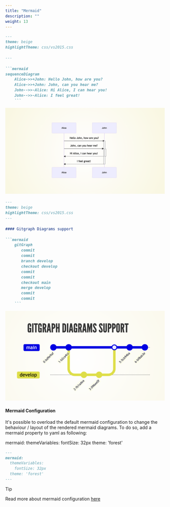 ```yaml
---
title: "Mermaid"
description: ""
weight: 13
---
```



```md
---
theme: beige
highlightTheme: css/vs2015.css

---

```mermaid
sequenceDiagram
    Alice->>+John: Hello John, how are you?
    Alice->>+John: John, can you hear me?
    John-->>-Alice: Hi Alice, I can hear you!
    John-->>-Alice: I feel great!
    ```
```

![Mermaid](../images/mermaid.png)

```md
---
theme: beige
highlightTheme: css/vs2015.css
---

#### Gitgraph Diagrams support

```mermaid
    gitGraph
       commit
       commit
       branch develop
       checkout develop
       commit
       commit
       checkout main
       merge develop
       commit
       commit
    ```
```
![Gitgraph](../images/gitgraph.png)


#### Mermaid Configuration
It's possible to overload the default mermaid configuration to change the behaviour / layout of the rendered mermaid diagrams. To do so, add a mermaid property to yaml as following:

mermaid:
  themeVariables:
    fontSize: 32px
  theme: 'forest'


```md
---
mermaid:
  themeVariables:
    fontSize: 32px
  theme: 'forest'
---
```

> [!TIP]
> Read more about mermaid configuration [here](https://mermaid-js.github.io/mermaid/#/Setup)
